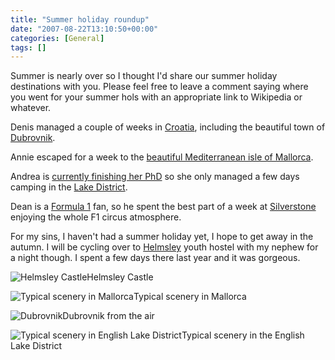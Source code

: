 ```yaml
---
title: "Summer holiday roundup"
date: "2007-08-22T13:10:50+00:00"
categories: [General]
tags: []
---
```


Summer is nearly over so I thought I'd share our summer holiday destinations with you. Please feel free to leave a comment saying where you went for your summer hols with an appropriate link to Wikipedia or whatever.

Denis managed a couple of weeks in <a href="http://en.wikipedia.org/wiki/Croatia">Croatia</a>, including the beautiful town of <a href="http://en.wikipedia.org/wiki/Dubrovnik">Dubrovnik</a>.

Annie escaped for a week to the <a href="http://en.wikipedia.org/wiki/Majorca">beautiful Mediterranean isle of Mallorca</a>.

Andrea is <a href="http://locationprivacy.org/">currently finishing her PhD</a> so she only managed a few days camping in the <a href="http://en.wikipedia.org/wiki/Lake_District">Lake District</a>.

Dean is a <a href="http://www.formula1.com/">Formula 1</a> fan, so he spent the best part of a week at <a href="http://www.silverstone.co.uk/">Silverstone</a> enjoying the whole F1 circus atmosphere.

For my sins, I haven't had a summer holiday yet, I hope to get away in the autumn. I will be cycling over to <a href="http://en.wikipedia.org/wiki/Helmsley">Helmsley</a> youth hostel with my nephew for a night though. I spent a few days there last year and it was gorgeous.

<img src="/images/uploads/2007/08/180px-helmsley_castle3.jpg" alt="Helmsley Castle" />Helmsley Castle

<img src="/images/uploads/2007/08/360px-alfabia2.jpg" alt="Typical scenery in Mallorca" />Typical scenery in Mallorca

<img src="/images/uploads/2007/08/250px-dubra.JPG" alt="Dubrovnik" />Dubrovnik from the air

<img src="/images/uploads/2007/08/320px-lakeland_view.jpg" alt="Typical scenery in English Lake District" />Typical scenery in the English Lake District
